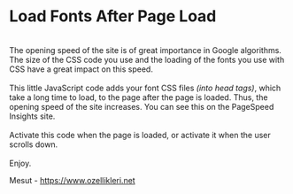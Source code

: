 <h1>Load Fonts After Page Load</h1>
<br>
The opening speed of the site is of great importance in Google algorithms. The size of the CSS code you use and the loading of the fonts you use with CSS have a great impact on this speed.
<br><br>
This little JavaScript code adds your font CSS files <i>(into head tags)</i>, which take a long time to load, to the page after the page is loaded. Thus, the opening speed of the site increases. You can see this on the PageSpeed Insights site.
<br><br>
Activate this code when the page is loaded, or activate it when the user scrolls down.
<br><br>
Enjoy.

Mesut - https://www.ozellikleri.net
